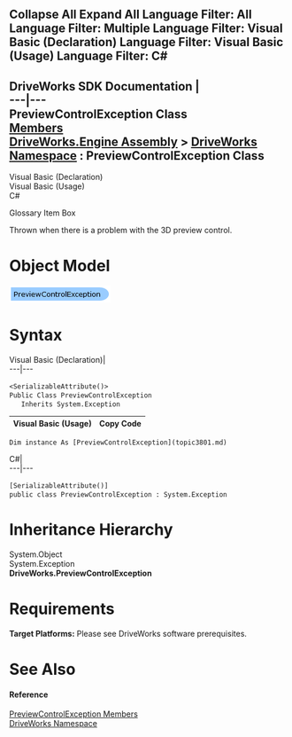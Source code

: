 Collapse All Expand All Language Filter: All  Language Filter: Multiple  Language Filter: Visual Basic (Declaration) Language Filter: Visual Basic (Usage) Language Filter: C#  
---  
DriveWorks SDK Documentation  |   
---|---  
PreviewControlException Class   
[Members](topic3802.md)   
[DriveWorks.Engine Assembly](topic2156.md) > [DriveWorks Namespace](topic2159.md) : PreviewControlException Class  
---  
  
Visual Basic (Declaration)    
Visual Basic (Usage)    
C# 

Glossary Item Box

Thrown when there is a problem with the 3D preview control. 

# Object Model

![](dotnetdiagramimages/image176.png)

# Syntax

Visual Basic (Declaration)|   
---|---  
      
    
    <SerializableAttribute()>
    Public Class PreviewControlException 
       Inherits System.Exception  
  
Visual Basic (Usage)| Copy Code  
---|---  
      
    
    Dim instance As [PreviewControlException](topic3801.md)  
  
C#|   
---|---  
      
    
    [SerializableAttribute()]
    public class PreviewControlException : System.Exception   
  
# Inheritance Hierarchy

System.Object  
System.Exception  
**DriveWorks.PreviewControlException**  


# Requirements

**Target Platforms:** Please see DriveWorks software prerequisites.

# See Also

#### Reference

[PreviewControlException Members](topic3802.md)   
[DriveWorks Namespace](topic2159.md)


